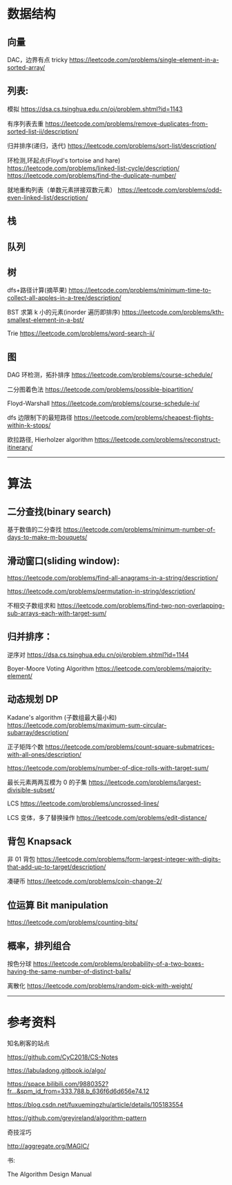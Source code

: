 # 数据结构

## 向量

DAC，边界有点 tricky
https://leetcode.com/problems/single-element-in-a-sorted-array/

## 列表:

模拟
https://dsa.cs.tsinghua.edu.cn/oj/problem.shtml?id=1143

有序列表去重
https://leetcode.com/problems/remove-duplicates-from-sorted-list-ii/description/

归并排序(递归，迭代)
https://leetcode.com/problems/sort-list/description/

环检测,环起点(Floyd's tortoise and hare)
https://leetcode.com/problems/linked-list-cycle/description/
https://leetcode.com/problems/find-the-duplicate-number/

就地重构列表（单数元素拼接双数元素）
https://leetcode.com/problems/odd-even-linked-list/description/

## 栈

## 队列

## 树

dfs+路径计算(摘苹果)
https://leetcode.com/problems/minimum-time-to-collect-all-apples-in-a-tree/description/

BST 求第 k 小的元素(inorder 遍历即排序)
https://leetcode.com/problems/kth-smallest-element-in-a-bst/

Trie
https://leetcode.com/problems/word-search-ii/

## 图

DAG 环检测，拓扑排序
https://leetcode.com/problems/course-schedule/

二分图着色法
https://leetcode.com/problems/possible-bipartition/

Floyd-Warshall
https://leetcode.com/problems/course-schedule-iv/

dfs 边限制下的最短路径
https://leetcode.com/problems/cheapest-flights-within-k-stops/

欧拉路径, Hierholzer algorithm
https://leetcode.com/problems/reconstruct-itinerary/

---

# 算法

## 二分查找(binary search)

基于数值的二分查找
https://leetcode.com/problems/minimum-number-of-days-to-make-m-bouquets/

## 滑动窗口(sliding window):

https://leetcode.com/problems/find-all-anagrams-in-a-string/description/

https://leetcode.com/problems/permutation-in-string/description/

不相交子数组求和
https://leetcode.com/problems/find-two-non-overlapping-sub-arrays-each-with-target-sum/

## 归并排序：

逆序对
https://dsa.cs.tsinghua.edu.cn/oj/problem.shtml?id=1144

Boyer-Moore Voting Algorithm
https://leetcode.com/problems/majority-element/

## 动态规划 DP

Kadane's algorithm (子数组最大最小和)
https://leetcode.com/problems/maximum-sum-circular-subarray/description/

正子矩阵个数
https://leetcode.com/problems/count-square-submatrices-with-all-ones/description/

https://leetcode.com/problems/number-of-dice-rolls-with-target-sum/

最长元素两两互模为 0 的子集
https://leetcode.com/problems/largest-divisible-subset/

LCS
https://leetcode.com/problems/uncrossed-lines/

LCS 变体，多了替换操作
https://leetcode.com/problems/edit-distance/

## 背包 Knapsack

非 01 背包
https://leetcode.com/problems/form-largest-integer-with-digits-that-add-up-to-target/description/

凑硬币
https://leetcode.com/problems/coin-change-2/

## 位运算 Bit manipulation

https://leetcode.com/problems/counting-bits/

## 概率，排列组合

按色分球
https://leetcode.com/problems/probability-of-a-two-boxes-having-the-same-number-of-distinct-balls/

离散化
https://leetcode.com/problems/random-pick-with-weight/

---

# 参考资料

知名刷客的站点

https://github.com/CyC2018/CS-Notes

https://labuladong.gitbook.io/algo/

https://space.bilibili.com/9880352?fr...&spm_id_from=333.788.b_636f6d6d656e74.12

https://blog.csdn.net/fuxuemingzhu/article/details/105183554

https://github.com/greyireland/algorithm-pattern

奇技淫巧

http://aggregate.org/MAGIC/

书:

The Algorithm Design Manual
